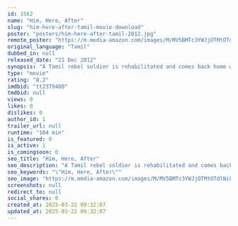 ```yaml
---
id: 1562
name: "Him, Here, After"
slug: "him-here-after-tamil-movie-download"
poster: "posters/him-here-after-tamil-2012.jpg"
remote_poster: "https://m.media-amazon.com/images/M/MV5BMTc3YWJjOTMtOTdlNi00M2JkLWFkMmEtNWQ1NGEzNWExMzdjXkEyXkFqcGdeQXVyNjYwMDQxMzU@._V1_SX300.jpg"
original_language: "Tamil"
dubbed_in: null
released_date: "21 Dec 2012"
synopsis: "A Tamil rebel soldier is rehabilitated and comes back home with great hopes of finding work, getting back his lover and getting back to normalcy. The village has turned against him because he had recruited many as rebels and they ..."
type: "movie"
rating: "8.2"
imdbid: "tt2379480"
tmdbid: null
views: 0
likes: 0
dislikes: 0
author_id: 1
trailer_url: null
runtime: "104 min"
is_featured: 0
is_active: 1
is_comingsoon: 0
seo_title: "Him, Here, After"
seo_description: "A Tamil rebel soldier is rehabilitated and comes back home with great hopes of finding work, getting back his lover and getting back to normalcy. The village has turned against him because he had recruited many as rebels and they ..."
seo_keywords: "\"Him, Here, After\""
seo_image: "https://m.media-amazon.com/images/M/MV5BMTc3YWJjOTMtOTdlNi00M2JkLWFkMmEtNWQ1NGEzNWExMzdjXkEyXkFqcGdeQXVyNjYwMDQxMzU@._V1_SX300.jpg"
screenshots: null
redirect_to: null
social_shares: 0
created_at: 2025-03-22 09:32:07
updated_at: 2025-03-22 09:32:07
---
```


